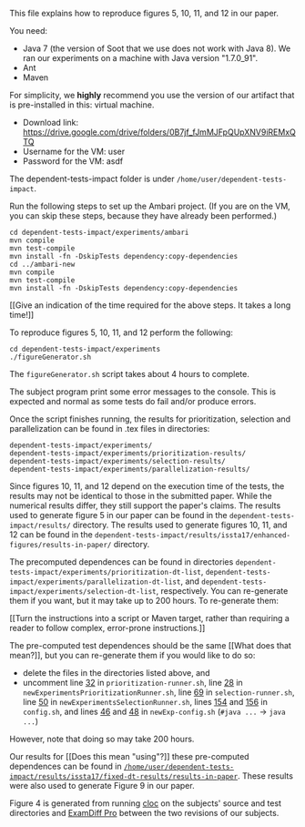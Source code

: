 This file explains how to reproduce figures 5, 10, 11, and 12 in our paper.

You need:
 * Java 7 (the version of Soot that we use does not work with Java 8).
   We ran our experiments on a machine with Java version "1.7.0_91".
 * Ant
 * Maven

For simplicity, we **highly** recommend you use the version of our artifact
that is pre-installed in this: virtual machine.
- Download link: https://drive.google.com/drive/folders/0B7jf_fJmMJFpQUpXNV9iREMxQTQ
- Username for the VM: user
- Password for the VM: asdf

The dependent-tests-impact folder is under `/home/user/dependent-tests-impact`.


Run the following steps to set up the Ambari project.
(If you are on the VM, you can skip these steps, because they have already been performed.)

```
cd dependent-tests-impact/experiments/ambari
mvn compile
mvn test-compile
mvn install -fn -DskipTests dependency:copy-dependencies
cd ../ambari-new
mvn compile
mvn test-compile
mvn install -fn -DskipTests dependency:copy-dependencies
```

[[Give an indication of the time required for the above steps.  It takes a long time!]]

To reproduce figures 5, 10, 11, and 12 perform the following:

```
cd dependent-tests-impact/experiments
./figureGenerator.sh
```

The `figureGenerator.sh` script takes about 4 hours to complete.

The subject program print some error messages to the console.
This is expected and normal as some tests do fail and/or produce errors.

Once the script finishes running, the results for prioritization,
selection and parallelization can be found in .tex files in directories:

    dependent-tests-impact/experiments/
    dependent-tests-impact/experiments/prioritization-results/
    dependent-tests-impact/experiments/selection-results/
    dependent-tests-impact/experiments/parallelization-results/

Since figures 10, 11, and 12 depend on the execution time of the tests, 
the results may not be identical to those in the submitted paper. 
While the numerical results differ, they still support the
paper's claims.
The results used to generate figure 5 in our paper can be found in the
`dependent-tests-impact/results/` directory.
The results used to generate figures 10, 11, and 12 can be found in the
`dependent-tests-impact/results/issta17/enhanced-figures/results-in-paper/` directory.

The precomputed dependences can be found in directories
`dependent-tests-impact/experiments/prioritization-dt-list`,
`dependent-tests-impact/experiments/parallelization-dt-list`, and
`dependent-tests-impact/experiments/selection-dt-list`, respectively.
You can re-generate them if you want, but it may take up to 200 hours.
To re-generate them:

[[Turn the instructions into a script or Maven target, rather than requiring a reader to follow complex, error-prone instructions.]]


The pre-computed test dependences should be the same [[What does that mean?]], but you can re-generate them if you would like to do so:
 * delete the files in the directories listed above, and
 * uncomment line
 [32](https://github.com/winglam/dependent-tests-impact/blob/master/experiments/prioritization-runner.sh#L32)
 in `prioritization-runner.sh`, line
 [28](https://github.com/winglam/dependent-tests-impact/blob/master/experiments/newExperimentsPrioritizationRunner.sh#L28)
 in `newExperimentsPrioritizationRunner.sh`, line
 [69](https://github.com/winglam/dependent-tests-impact/blob/master/experiments/selection-runner.sh#L69) 
 in `selection-runner.sh`, line
 [50](https://github.com/winglam/dependent-tests-impact/blob/master/experiments/newExperimentsSelectionRunner.sh#L50)
 in `newExperimentsSelectionRunner.sh`, lines 
 [154](https://github.com/winglam/dependent-tests-impact/blob/master/experiments/config.sh#L154)
 and 
 [156](https://github.com/winglam/dependent-tests-impact/blob/master/experiments/config.sh#L156)
 in `config.sh`, and lines
 [46](https://github.com/winglam/dependent-tests-impact/blob/master/experiments/newExp-config.sh#L46)
 and 
 [48](https://github.com/winglam/dependent-tests-impact/blob/master/experiments/newExp-config.sh#L48)
 in `newExp-config.sh` (`#java ...` -> `java ...`)

However, note that doing so may take 200 hours.

Our results for [[Does this mean "using"?]] these pre-computed dependences can be found in
[`/home/user/dependent-tests-impact/results/issta17/fixed-dt-results/results-in-paper`](https://github.com/winglam/dependent-tests-impact/tree/master/results/issta17/fixed-dt-results/results-in-paper).
These results were also used to generate Figure 9 in our paper.

Figure 4 is generated from running [cloc](https://github.com/AlDanial/cloc) on the
subjects' source and test directories and 
[ExamDiff Pro](http://www.prestosoft.com/edp_examdiffpro.asp) between the two 
revisions of our subjects.

